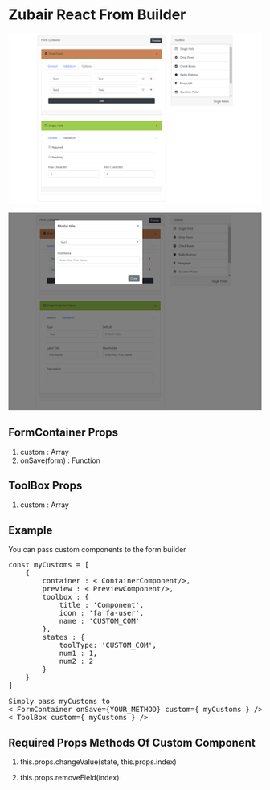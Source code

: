 # Zubair React From Builder

![](zrfb-screenshot-1.png)

![](zrfb-screenshot-2.png)


## FormContainer Props
1. custom : Array
2. onSave(form) : Function

## ToolBox Props
1. custom : Array

## Example
You can pass custom components to the form builder
<pre>
const myCustoms = [
    {
        container : &lt ContainerComponent/&gt,
        preview : &lt PreviewComponent/&gt,
        toolbox : {
            title : 'Component',
            icon : 'fa fa-user',
            name : 'CUSTOM_COM'
        },
        states : {
            toolType: 'CUSTOM_COM',
            num1 : 1,
            num2 : 2
        }
    }
]

Simply pass myCustoms to
&lt FormContainer onSave={YOUR_METHOD} custom={ myCustoms } /&gt
&lt ToolBox custom={ myCustoms } /&gt
</pre>

## Required Props Methods Of Custom Component

1. this.props.changeValue(state, this.props.index)

2. this.props.removeField(index)


